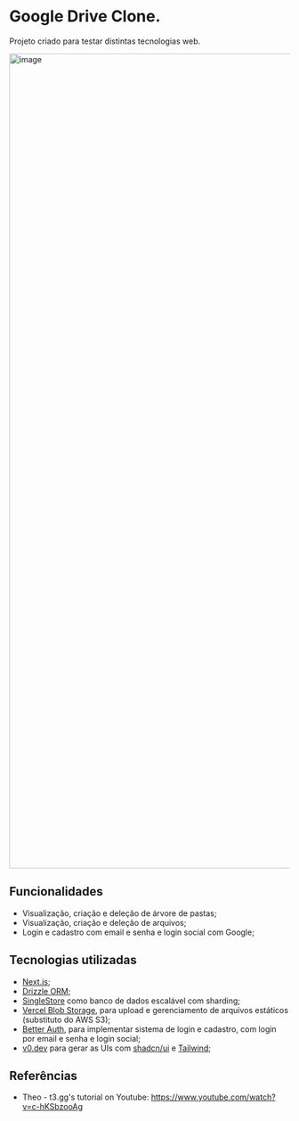 # Google Drive Clone.

Projeto criado para testar distintas tecnologias web.

<img width="1463" alt="image" src="https://github.com/user-attachments/assets/97564435-46a4-40b2-bba4-aea5426f1476" />


## Funcionalidades
- Visualização, criação e deleção de árvore de pastas;
- Visualização, criação e deleção de arquivos;
- Login e cadastro com email e senha e login social com Google;

## Tecnologias utilizadas
- [Next.js](https://nextjs.org/);
- [Drizzle ORM](https://orm.drizzle.team/);
- [SingleStore](https://www.singlestore.com/) como banco de dados escalável com sharding;
- [Vercel Blob Storage](https://vercel.com/storage/blob), para upload e gerenciamento de arquivos estáticos (substituto do AWS S3);
- [Better Auth](https://www.better-auth.com/), para implementar sistema de login e cadastro, com login por email e senha e login social;
- [v0.dev](https://v0.dev/) para gerar as UIs com [shadcn/ui](https://ui.shadcn.com/) e [Tailwind](https://tailwindcss.com/);

## Referências
- Theo - t3․gg's tutorial on Youtube: https://www.youtube.com/watch?v=c-hKSbzooAg
